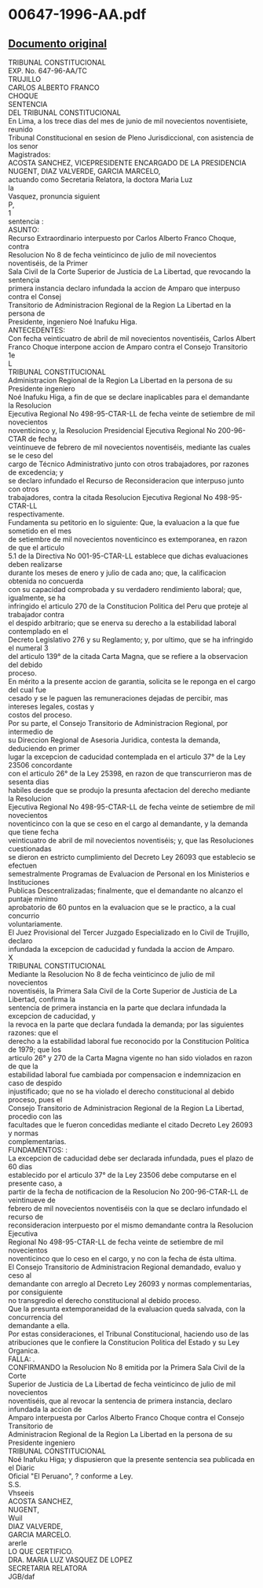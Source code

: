 
00647-1996-AA.pdf
=================
  
[Documento original](https://tc.gob.pe/jurisprudencia/1997/00647-1996-AA.pdf)  
---  
TRIBUNAL CONSTITUCIONAL  
EXP. No. 647-96-AA/TC  
TRUJILLO  
CARLOS ALBERTO FRANCO  
CHOQUE  
SENTENCIA  
DEL TRIBUNAL CONSTITUCIONAL  
En Lima, a los trece dias del mes de junio de mil novecientos noventisiete, reunido  
Tribunal Constitucional en sesion de Pleno Jurisdiccional, con asistencia de los senor  
Magistrados:  
ACOSTA SANCHEZ, VICEPRESIDENTE ENCARGADO DE LA PRESIDENCIA  
NUGENT, DIAZ VALVERDE, GARCIA MARCELO,  
actuando como Secretaria Relatora, la doctora Maria Luz  
la  
Vasquez, pronuncia siguient  
P,  
1  
sentencia :  
ASUNTO:  
Recurso Extraordinario interpuesto por Carlos Alberto Franco Choque, contra  
Resolucion No 8 de fecha veinticinco de julio de mil novecientos noventiséis, de la Primer  
Sala Civil de la Corte Superior de Justicia de La Libertad, que revocando la sentençia  
primera instancia declaro infundada la accion de Amparo que interpuso contra el Consej  
Transitorio de Administracion Regional de la Region La Libertad en la persona de  
Presidente, ingeniero Noé Inafuku Higa.  
ANTECEDENTES:  
Con fecha veinticuatro de abril de mil novecientos noventiséis, Carlos Albert  
Franco Choque interpone accion de Amparo contra el Consejo Transitorio 1e  
L  
TRIBUNAL CONSTITUCIONAL  
Administracion Regional de la Region La Libertad en la persona de su Presidente ingeniero  
Noé Inafuku Higa, a fin de que se declare inaplicables para el demandante la Resolucion  
Ejecutiva Regional No 498-95-CTAR-LL de fecha veinte de setiembre de mil novecientos  
noventicinco y, la Resolucion Presidencial Ejecutiva Regional No 200-96-CTAR de fecha  
veintinueve de febrero de mil novecientos noventiséis, mediante las cuales se le ceso del  
cargo de Técnico Administrativo junto con otros trabajadores, por razones de excedencia; y  
se declaro infundado el Recurso de Reconsideracion que interpuso junto con otros  
trabajadores, contra la citada Resolucion Ejecutiva Regional No 498-95-CTAR-LL  
respectivamente.  
Fundamenta su petitorio en lo siguiente: Que, la evaluacion a la que fue sometido en el mes  
de setiembre de mil novecientos noventicinco es extemporanea, en razon de que el articulo  
5.1 de la Directiva No 001-95-CTAR-LL establece que dichas evaluaciones deben realizarse  
durante los meses de enero y julio de cada ano; que, la calificacion obtenida no concuerda  
con su capacidad comprobada y su verdadero rendimiento laboral; que, igualmente, se ha  
infringido el articulo 270 de la Constitucion Politica del Peru que proteje al trabajador contra  
el despido arbitrario; que se enerva su derecho a la estabilidad laboral contemplado en el  
Decreto Legislativo 276 y su Reglamento; y, por ultimo, que se ha infringido el numeral 3  
del articulo 139° de la citada Carta Magna, que se refiere a la observacion del debido  
proceso.  
En mérito a la presente accion de garantia, solicita se le reponga en el cargo del cual fue  
cesado y se le paguen las remuneraciones dejadas de percibir, mas intereses legales, costas y  
costos del proceso.  
Por su parte, el Consejo Transitorio de Administracion Regional, por intermedio de  
su Direccion Regional de Asesoria Juridica, contesta la demanda, deduciendo en primer  
lugar la excepcion de caducidad contemplada en el articulo 37° de la Ley 23506 concordante  
con el articulo 26° de la Ley 25398, en razon de que transcurrieron mas de sesenta dias  
habiles desde que se produjo la presunta afectacion del derecho mediante la Resolucion  
Ejecutiva Regional No 498-95-CTAR-LL de fecha veinte de setiembre de mil novecientos  
noventicinco con la que se ceso en el cargo al demandante, y la demanda que tiene fecha  
veinticuatro de abril de mil novecientos noventiséis; y, que las Resoluciones cuestionadas  
se dieron en estricto cumplimiento del Decreto Ley 26093 que establecio se efectuen  
semestralmente Programas de Evaluacion de Personal en los Ministerios e Instituciones  
Publicas Descentralizadas; finalmente, que el demandante no alcanzo el puntaje minimo  
aprobatorio de 60 puntos en la evaluacion que se le practico, a la cual concurrio  
voluntariamente.  
El Juez Provisional del Tercer Juzgado Especializado en lo Civil de Trujillo, declaro  
infundada la excepcion de caducidad y fundada la accion de Amparo.  
X  
TRIBUNAL CONSTITUCIONAL  
Mediante la Resolucion No 8 de fecha veinticinco de julio de mil novecientos  
noventiséis, la Primera Sala Civil de la Corte Superior de Justicia de La Libertad, confirma la  
sentencia de primera instancia en la parte que declara infundada la excepcion de caducidad, y  
la revoca en la parte que declara fundada la demanda; por las siguientes razones: que el  
derecho a la estabilidad laboral fue reconocido por la Constitucion Politica de 1979; que los  
articulo 26° y 270 de la Carta Magna vigente no han sido violados en razon de que la  
estabilidad laboral fue cambiada por compensacion e indemnizacion en caso de despido  
injustificado; que no se ha violado el derecho constitucional al debido proceso, pues el  
Consejo Transitorio de Administracion Regional de la Region La Libertad, procedio con las  
facultades que le fueron concedidas mediante el citado Decreto Ley 26093 y normas  
complementarias.  
FUNDAMENTOS: :  
La excepcion de caducidad debe ser declarada infundada, pues el plazo de 60 dias  
establecido por el articulo 37° de la Ley 23506 debe computarse en el presente caso, a  
partir de la fecha de notificacion de la Resolucion No 200-96-CTAR-LL de veintinueve de  
febrero de mil novecientos noventiséis con la que se declaro infundado el recurso de  
reconsideracion interpuesto por el mismo demandante contra la Resolucion Ejecutiva  
Regional No 498-95-CTAR-LL de fecha veinte de setiembre de mil novecientos  
noventicinco que lo ceso en el cargo, y no con la fecha de ésta ultima.  
El Consejo Transitorio de Administracion Regional demandado, evaluo y ceso al  
demandante con arreglo al Decreto Ley 26093 y normas complementarias, por consiguiente  
no transgredio el derecho constitucional al debido proceso.  
Que la presunta extemporaneidad de la evaluacion queda salvada, con la concurrencia del  
demandante a ella.  
Por estas consideraciones, el Tribunal Constitucional, haciendo uso de las  
atribuciones que le confiere la Constitucion Politica del Estado y su Ley Organica.  
FALLA: .  
CONFIRMANDO la Resolucion No 8 emitida por la Primera Sala Civil de la Corte  
Superior de Justicia de La Libertad de fecha veinticinco de julio de mil novecientos  
noventiséis, que al revocar la sentencia de primera instancia, declaro infundada la accion de  
Amparo interpuesta por Carlos Alberto Franco Choque contra el Consejo Transitorio de  
Administracion Regional de la Region La Libertad en la persona de su Presidente ingeniero  
TRIBUNAL CONSTITUCIONAL  
Noé Inafuku Higa; y dispusieron que la presente sentencia sea publicada en el Diaric  
Oficial "El Peruano", ? conforme a Ley.  
S.S.  
Vhseeis  
ACOSTA SANCHEZ,  
NUGENT,  
Wuil  
DIAZ VALVERDE,  
GARCIA MARCELO.  
arerle  
LO QUE CERTIFICO.  
DRA. MARIA LUZ VASQUEZ DE LOPEZ  
SECRETARIA RELATORA  
JGB/daf